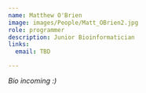 ```yaml
---
name: Matthew O'Brien
image: images/People/Matt_OBrien2.jpg
role: programmer
description: Junior Bioinformatician
links:
  email: TBD

---
```


*Bio incoming :)*
